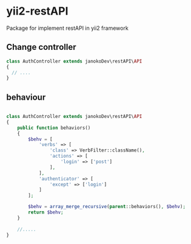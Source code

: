 # yii2-restAPI
Package for implement restAPI in yii2 framework

## Change controller

```php
class AuthController extends janokoDev\restAPI\API
{
  // ....
}
```

## behaviour

```php

class AuthController extends janokoDev\restAPI\API
{
    public function behaviors()
    {
        $behv = [
            'verbs' => [
                'class' => VerbFilter::className(),
                'actions' => [
                    'login' => ['post']
                ],
            ],
            'authenticator' => [
                'except' => ['login']
            ]
        ];

        $behv = array_merge_recursive(parent::behaviors(), $behv);
        return $behv;
    }
    
    //.....
}
```
